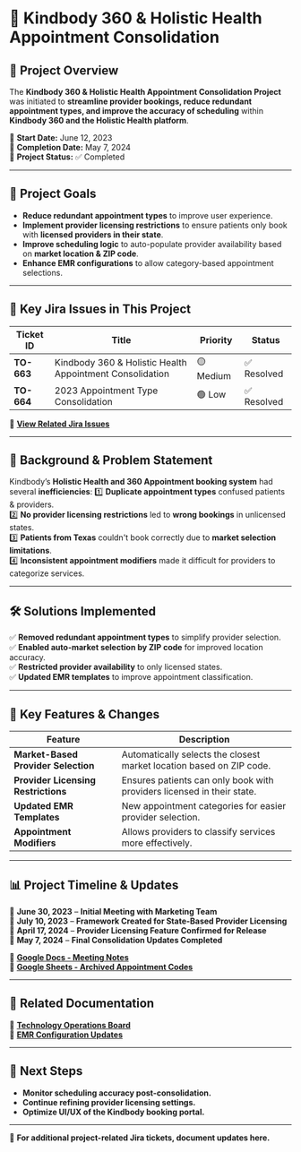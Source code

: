# 🏥 Kindbody 360 & Holistic Health Appointment Consolidation

## 📌 Project Overview
The **Kindbody 360 & Holistic Health Appointment Consolidation Project** was initiated to **streamline provider bookings, reduce redundant appointment types, and improve the accuracy of scheduling** within **Kindbody 360 and the Holistic Health platform**.

📅 **Start Date:** June 12, 2023  
📅 **Completion Date:** May 7, 2024  
🎯 **Project Status:** ✅ Completed  

---

## 🔑 **Project Goals**
- **Reduce redundant appointment types** to improve user experience.
- **Implement provider licensing restrictions** to ensure patients only book with **licensed providers in their state**.
- **Improve scheduling logic** to auto-populate provider availability based on **market location & ZIP code**.
- **Enhance EMR configurations** to allow category-based appointment selections.

---

## 🔹 **Key Jira Issues in This Project**
| **Ticket ID** | **Title** | **Priority** | **Status** |
|-------------|-------------------------------|------------|-------------|
| **TO-663** | Kindbody 360 & Holistic Health Appointment Consolidation | 🟡 Medium | ✅ Resolved |
| **TO-664** | 2023 Appointment Type Consolidation | 🟢 Low | ✅ Resolved |

📂 **[View Related Jira Issues](https://kindbody.atlassian.net/browse/TO-663)**  

---

## 📜 **Background & Problem Statement**
Kindbody’s **Holistic Health and 360 Appointment booking system** had several **inefficiencies**:
1️⃣ **Duplicate appointment types** confused patients & providers.  
2️⃣ **No provider licensing restrictions** led to **wrong bookings** in unlicensed states.  
3️⃣ **Patients from Texas** couldn't book correctly due to **market selection limitations**.  
4️⃣ **Inconsistent appointment modifiers** made it difficult for providers to categorize services.  

---

## 🛠 **Solutions Implemented**
✅ **Removed redundant appointment types** to simplify provider selection.  
✅ **Enabled auto-market selection by ZIP code** for improved location accuracy.  
✅ **Restricted provider availability** to only licensed states.  
✅ **Updated EMR templates** to improve appointment classification.

---

## 🔎 **Key Features & Changes**
| **Feature** | **Description** |
|------------|----------------|
| **Market-Based Provider Selection** | Automatically selects the closest market location based on ZIP code. |
| **Provider Licensing Restrictions** | Ensures patients can only book with providers licensed in their state. |
| **Updated EMR Templates** | New appointment categories for easier provider selection. |
| **Appointment Modifiers** | Allows providers to classify services more effectively. |

---

## 📊 **Project Timeline & Updates**
📆 **June 30, 2023** – **Initial Meeting with Marketing Team**  
📆 **July 10, 2023** – **Framework Created for State-Based Provider Licensing**  
📆 **April 17, 2024** – **Provider Licensing Feature Confirmed for Release**  
📆 **May 7, 2024** – **Final Consolidation Updates Completed**  

📂 **[Google Docs - Meeting Notes](https://docs.google.com/document/d/1r86MKLQKDexb8pFtmwZXaZryYpSBw6YyCP0_9_VIuU4/edit)**  
📂 **[Google Sheets - Archived Appointment Codes](https://docs.google.com/spreadsheets/d/1rR1-PKHsdadCyr9Nje_YIBjblx3UawiYqDm0oWN4BXA/edit#gid=593685186)**  

---

## 📂 **Related Documentation**
📂 **[Technology Operations Board](https://kindbody.atlassian.net/browse/TO-663)**  
📂 **[EMR Configuration Updates](https://portal.kindbody.com/booking-quiz?q=3)**  

---

## 🚀 **Next Steps**
- **Monitor scheduling accuracy post-consolidation.**  
- **Continue refining provider licensing settings.**  
- **Optimize UI/UX of the Kindbody booking portal.**  

---
📌 **For additional project-related Jira tickets, document updates here.**
